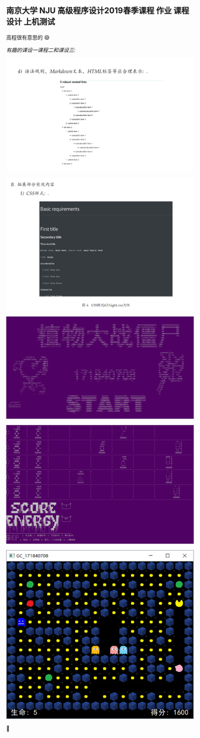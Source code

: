 ## 南京大学 NJU 高级程序设计2019春季课程 作业 课程设计 上机测试



高程很有意思的 :smile:

*有趣的课设一课程二和课设三:*

![1574127542525](./assets/1574127542525.png)

![1574127652602](./assets/1574127652602.png)

![](./assets/start.gif)

![](./assets/doing.gif)

![](./assets/keshe3.png)



:night_with_stars: